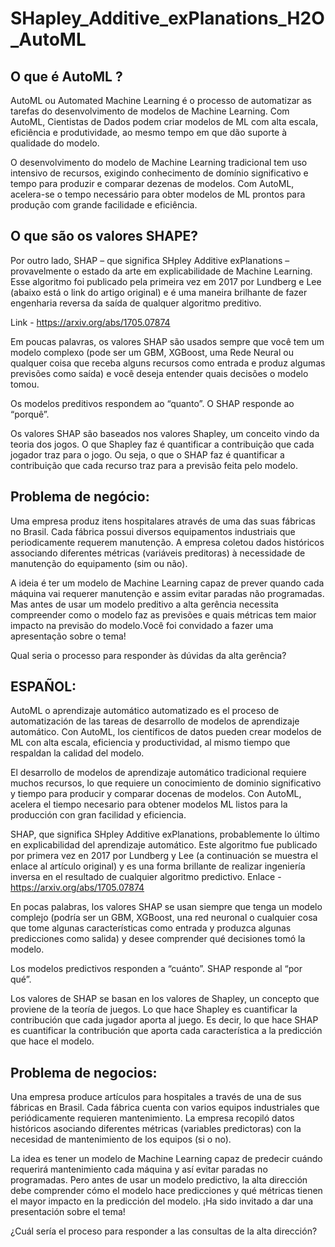 # SHapley_Additive_exPlanations_H2O_AutoML


## O que é AutoML ?
AutoML  ou  Automated  Machine  Learning é  o  processo  de  automatizar  as  tarefas  do desenvolvimento  de  modelos  de  Machine  Learning.  Com  AutoML,  Cientistas  de  Dados podem criar modelos de ML com alta escala, eficiência e produtividade, ao mesmo tempo em que dão suporte à qualidade do modelo.

O  desenvolvimento  do  modelo  de  Machine  Learning  tradicional  tem  uso  intensivo  de recursos,  exigindo  conhecimento  de  domínio  significativo  e  tempo  para  produzir  e  comparar dezenas de modelos. Com AutoML, acelera-se o tempo necessário para obter modelos de ML prontos para produção com grande facilidade e eficiência.

## O que são os valores SHAPE? 
Por outro lado, SHAP – que significa SHpley Additive exPlanations –  provavelmente o estado da arte em explicabilidade de Machine Learning. Esse algoritmo foi publicado pela primeira vez em 2017 por Lundberg  e  Lee  (abaixo está  o link  do artigo  original)  e  é  uma  maneira  brilhante  de  fazer engenharia reversa da saída de qualquer algoritmo preditivo. 

Link - https://arxiv.org/abs/1705.07874

Em  poucas  palavras,  os  valores  SHAP  são  usados  sempre  que  você  tem  um  modelo complexo (pode ser um GBM, XGBoost, uma Rede Neural ou qualquer coisa que receba alguns recursos como  entrada  e  produz  algumas  previsões  como  saída)  e  você  deseja  entender  quais decisões o modelo tomou.

Os modelos preditivos respondem ao “quanto”. O SHAP responde ao “porquê”.

Os valores SHAP são baseados nos valores Shapley, um conceito vindo da teoria dos jogos. O que Shapley faz é quantificar a contribuição que cada jogador traz para o jogo. Ou seja, o  que  o  SHAP  faz  é  quantificar  a  contribuição  que cada  recurso  traz  para  a  previsão  feita  pelo modelo.

## Problema de negócio: 

Uma empresa produz itens hospitalares através de uma das suas fábricas no Brasil. Cada fábrica possui diversos equipamentos industriais que periodicamente requerem manutenção. A empresa coletou dados históricos associando diferentes métricas (variáveis preditoras) à necessidade de manutenção do equipamento (sim ou não). 

A ideia é ter um modelo de Machine Learning capaz de prever quando cada máquina vai requerer manutenção e assim evitar paradas não programadas. Mas antes de usar um modelo preditivo a alta gerência necessita compreender como o modelo faz as previsões e quais métricas tem maior impacto na previsão do modelo.Você foi convidado a fazer uma apresentação sobre o tema! 

Qual seria o processo para responder às dúvidas da alta gerência?

## ESPAÑOL:

AutoML o aprendizaje automático automatizado es el proceso de automatización de las tareas de desarrollo de modelos de aprendizaje automático. Con AutoML, los científicos de datos pueden crear modelos de ML con alta escala, eficiencia y productividad, al mismo tiempo que respaldan la calidad del modelo.

El desarrollo de modelos de aprendizaje automático tradicional requiere muchos recursos, lo que requiere un conocimiento de dominio significativo y tiempo para producir y comparar docenas de modelos. Con AutoML, acelera el tiempo necesario para obtener modelos ML listos para la producción con gran facilidad y eficiencia.

SHAP, que significa SHpley Additive exPlanations, probablemente lo último en explicabilidad del aprendizaje automático. Este algoritmo fue publicado por primera vez en 2017 por Lundberg y Lee (a continuación se muestra el enlace al artículo original) y es una forma brillante de realizar ingeniería inversa en el resultado de cualquier algoritmo predictivo. Enlace - https://arxiv.org/abs/1705.07874

En pocas palabras, los valores SHAP se usan siempre que tenga un modelo complejo (podría ser un GBM, XGBoost, una red neuronal o cualquier cosa que tome algunas características como entrada y produzca algunas predicciones como salida) y desee comprender qué decisiones tomó la modelo.

Los modelos predictivos responden a “cuánto”. SHAP responde al “por qué”.

Los valores de SHAP se basan en los valores de Shapley, un concepto que proviene de la teoría de juegos. Lo que hace Shapley es cuantificar la contribución que cada jugador aporta al juego. Es decir, lo que hace SHAP es cuantificar la contribución que aporta cada característica a la predicción que hace el modelo.

## Problema de negocios:

Una empresa produce artículos para hospitales a través de una de sus fábricas en Brasil. Cada fábrica cuenta con varios equipos industriales que periódicamente requieren mantenimiento. La empresa recopiló datos históricos asociando diferentes métricas (variables predictoras) con la necesidad de mantenimiento de los equipos (si o no).

La idea es tener un modelo de Machine Learning capaz de predecir cuándo requerirá mantenimiento cada máquina y así evitar paradas no programadas. Pero antes de usar un modelo predictivo, la alta dirección debe comprender cómo el modelo hace predicciones y qué métricas tienen el mayor impacto en la predicción del modelo. ¡Ha sido invitado a dar una presentación sobre el tema!

¿Cuál sería el proceso para responder a las consultas de la alta dirección?
